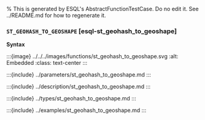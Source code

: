 % This is generated by ESQL's AbstractFunctionTestCase. Do no edit it. See ../README.md for how to regenerate it.

### `ST_GEOHASH_TO_GEOSHAPE` [esql-st_geohash_to_geoshape]

**Syntax**

:::{image} ../../../images/functions/st_geohash_to_geoshape.svg
:alt: Embedded
:class: text-center
:::


:::{include} ../parameters/st_geohash_to_geoshape.md
:::

:::{include} ../description/st_geohash_to_geoshape.md
:::

:::{include} ../types/st_geohash_to_geoshape.md
:::

:::{include} ../examples/st_geohash_to_geoshape.md
:::
